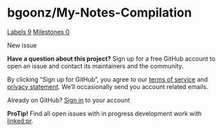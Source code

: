 # bgoonz/My-Notes-Compilation

 [Labels 9](https://github.com/bgoonz/My-Notes-Compilation/labels) [Milestones 0](https://github.com/bgoonz/My-Notes-Compilation/milestones)

 New issue

 **Have a question about this project?** Sign up for a free GitHub account to open an issue and contact its maintainers and the community.

By clicking “Sign up for GitHub”, you agree to our [terms of service](https://docs.github.com/terms) and [privacy statement](https://docs.github.com/privacy). We’ll occasionally send you account related emails.

 Already on GitHub? [Sign in](https://github.com/login?return_to=%2Fbgoonz%2FMy-Notes-Compilation%2Fissues%2Fnew) to your account

**ProTip!** Find all open issues with in progress development work with [linked:pr](https://github.com/bgoonz/My-Notes-Compilation/issues?q=is%3Aissue+is%3Aopen+linked%3Apr).

